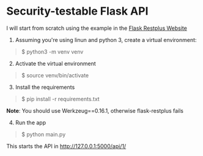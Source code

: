 # Security-testable Flask API

I will start from scratch using the example in the [Flask Restplus Website](https://flask-restplus.readthedocs.io/en/stable/example.html)

1. Assuming you're using linun and python 3, create a virtual environment:

> $ python3 -m venv venv

2. Activate the virtual environment

> $ source venv/bin/activate

3. Install the requirements

> $ pip install -r requirements.txt

**Note**: You should use Werkzeug==0.16.1, otherwise flask-restplus fails

4. Run the app

> $ python main.py

This starts the API in http://127.0.0.1:5000/api/1/